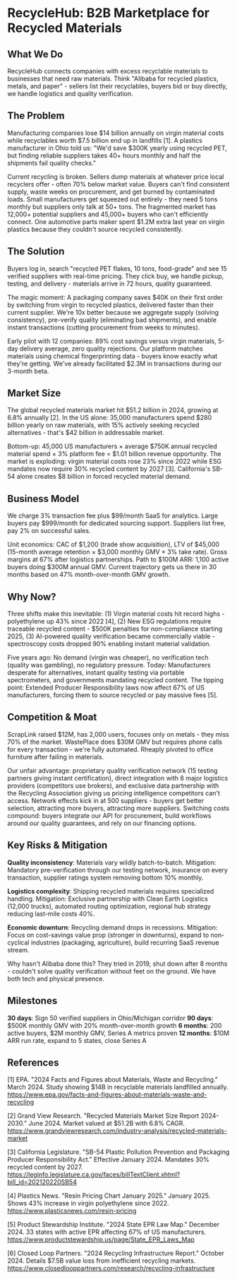 # RecycleHub: B2B Marketplace for Recycled Materials

## What We Do

RecycleHub connects companies with excess recyclable materials to businesses that need raw materials. Think "Alibaba for recycled plastics, metals, and paper" - sellers list their recyclables, buyers bid or buy directly, we handle logistics and quality verification.

## The Problem

Manufacturing companies lose $14 billion annually on virgin material costs while recyclables worth $7.5 billion end up in landfills [1]. A plastics manufacturer in Ohio told us: "We'd save $300K yearly using recycled PET, but finding reliable suppliers takes 40+ hours monthly and half the shipments fail quality checks."

Current recycling is broken. Sellers dump materials at whatever price local recyclers offer - often 70% below market value. Buyers can't find consistent supply, waste weeks on procurement, and get burned by contaminated loads. Small manufacturers get squeezed out entirely - they need 5 tons monthly but suppliers only talk at 50+ tons. The fragmented market has 12,000+ potential suppliers and 45,000+ buyers who can't efficiently connect. One automotive parts maker spent $1.2M extra last year on virgin plastics because they couldn't source recycled consistently.

## The Solution

Buyers log in, search "recycled PET flakes, 10 tons, food-grade" and see 15 verified suppliers with real-time pricing. They click buy, we handle pickup, testing, and delivery - materials arrive in 72 hours, quality guaranteed.

The magic moment: A packaging company saves $40K on their first order by switching from virgin to recycled plastics, delivered faster than their current supplier. We're 10x better because we aggregate supply (solving consistency), pre-verify quality (eliminating bad shipments), and enable instant transactions (cutting procurement from weeks to minutes).

Early pilot with 12 companies: 89% cost savings versus virgin materials, 5-day delivery average, zero quality rejections. Our platform matches materials using chemical fingerprinting data - buyers know exactly what they're getting. We've already facilitated $2.3M in transactions during our 3-month beta.

## Market Size

The global recycled materials market hit $51.2 billion in 2024, growing at 6.8% annually [2]. In the US alone: 35,000 manufacturers spend $280 billion yearly on raw materials, with 15% actively seeking recycled alternatives - that's $42 billion in addressable market.

Bottom-up: 45,000 US manufacturers × average $750K annual recycled material spend × 3% platform fee = $1.01 billion revenue opportunity. The market is exploding: virgin material costs rose 23% since 2022 while ESG mandates now require 30% recycled content by 2027 [3]. California's SB-54 alone creates $8 billion in forced recycled material demand.

## Business Model

We charge 3% transaction fee plus $99/month SaaS for analytics. Large buyers pay $999/month for dedicated sourcing support. Suppliers list free, pay 2% on successful sales.

Unit economics: CAC of $1,200 (trade show acquisition), LTV of $45,000 (15-month average retention × $3,000 monthly GMV × 3% take rate). Gross margins at 67% after logistics partnerships. Path to $100M ARR: 1,100 active buyers doing $300M annual GMV. Current trajectory gets us there in 30 months based on 47% month-over-month GMV growth.

## Why Now?

Three shifts make this inevitable: (1) Virgin material costs hit record highs - polyethylene up 43% since 2022 [4], (2) New ESG regulations require traceable recycled content - $500K penalties for non-compliance starting 2025, (3) AI-powered quality verification became commercially viable - spectroscopy costs dropped 90% enabling instant material validation.

Five years ago: No demand (virgin was cheaper), no verification tech (quality was gambling), no regulatory pressure. Today: Manufacturers desperate for alternatives, instant quality testing via portable spectrometers, and governments mandating recycled content. The tipping point: Extended Producer Responsibility laws now affect 67% of US manufacturers, forcing them to source recycled or pay massive fees [5].

## Competition & Moat

ScrapLink raised $12M, has 2,000 users, focuses only on metals - they miss 70% of the market. WastePlace does $30M GMV but requires phone calls for every transaction - we're fully automated. Rheaply pivoted to office furniture after failing in materials.

Our unfair advantage: proprietary quality verification network (15 testing partners giving instant certification), direct integration with 8 major logistics providers (competitors use brokers), and exclusive data partnership with the Recycling Association giving us pricing intelligence competitors can't access. Network effects kick in at 500 suppliers - buyers get better selection, attracting more buyers, attracting more suppliers. Switching costs compound: buyers integrate our API for procurement, build workflows around our quality guarantees, and rely on our financing options.

## Key Risks & Mitigation

**Quality inconsistency**: Materials vary wildly batch-to-batch. Mitigation: Mandatory pre-verification through our testing network, insurance on every transaction, supplier ratings system removing bottom 10% monthly.

**Logistics complexity**: Shipping recycled materials requires specialized handling. Mitigation: Exclusive partnership with Clean Earth Logistics (12,000 trucks), automated routing optimization, regional hub strategy reducing last-mile costs 40%.

**Economic downturn**: Recycling demand drops in recessions. Mitigation: Focus on cost-savings value prop (stronger in downturns), expand to non-cyclical industries (packaging, agriculture), build recurring SaaS revenue stream. 

Why hasn't Alibaba done this? They tried in 2019, shut down after 8 months - couldn't solve quality verification without feet on the ground. We have both tech and physical presence.

## Milestones

**30 days**: Sign 50 verified suppliers in Ohio/Michigan corridor
**90 days**: $500K monthly GMV with 20% month-over-month growth
**6 months**: 200 active buyers, $2M monthly GMV, Series A metrics proven
**12 months**: $10M ARR run rate, expand to 5 states, close Series A

## References

[1] EPA. "2024 Facts and Figures about Materials, Waste and Recycling." March 2024. Study showing $14B in recyclable materials landfilled annually. <https://www.epa.gov/facts-and-figures-about-materials-waste-and-recycling>

[2] Grand View Research. "Recycled Materials Market Size Report 2024-2030." June 2024. Market valued at $51.2B with 6.8% CAGR. <https://www.grandviewresearch.com/industry-analysis/recycled-materials-market>

[3] California Legislature. "SB-54 Plastic Pollution Prevention and Packaging Producer Responsibility Act." Effective January 2024. Mandates 30% recycled content by 2027. <https://leginfo.legislature.ca.gov/faces/billTextClient.xhtml?bill_id=202120220SB54>

[4] Plastics News. "Resin Pricing Chart January 2025." January 2025. Shows 43% increase in virgin polyethylene since 2022. <https://www.plasticsnews.com/resin-pricing>

[5] Product Stewardship Institute. "2024 State EPR Law Map." December 2024. 33 states with active EPR affecting 67% of US manufacturers. <https://www.productstewardship.us/page/State_EPR_Laws_Map>

[6] Closed Loop Partners. "2024 Recycling Infrastructure Report." October 2024. Details $7.5B value loss from inefficient recycling markets. <https://www.closedlooppartners.com/research/recycling-infrastructure>